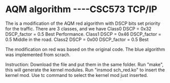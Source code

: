 AQM algorithm ----CSC573 TCP/IP
===
The is a modification of the AQM red algorithm with DSCP bits set priority for the traffic.
There are 3 classes, and we have
Class0    DSCP = 0x32     DSCP_factor = 0.5        Best Performance.
Class1    DSCP = 0x46     DSCP_factor = 0.5        Middle in the road.
Class2    DSCP = 0x00     DSCP_factor = 0.5        Best 

The modification on red was based on the original code. 
The blue algorithm was implemented from scrach. 

Instruction:
Download the file and put them in the same folder.
Run "make", this will generate the kernel modules.
Run "insmod  sch_red.ko" to insert the kernel mod.
Use tc command to select the kernel mod just inserted.
